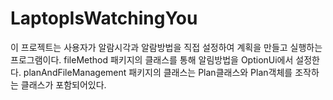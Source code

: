 # LaptopIsWatchingYou

이 프로젝트는 사용자가 알람시각과 알람방법을 직접 설정하여 계획을 만들고 실행하는 프로그램이다. 
fileMethod 패키지의 클래스를 통해 알림방법을 OptionUi에서 설정한다. 
planAndFileManagement 패키지의 클래스는 Plan클래스와 Plan객체를 조작하는 클래스가 포함되어있다.

